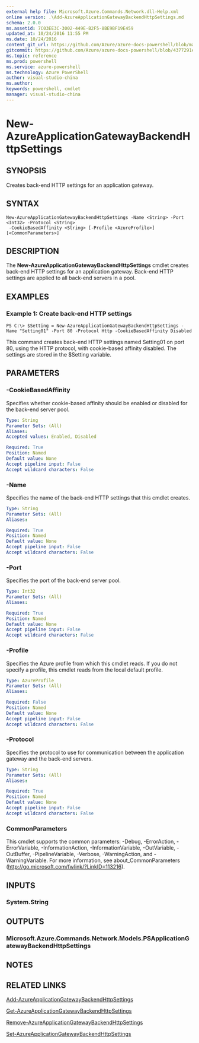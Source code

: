 ```yaml
---
external help file: Microsoft.Azure.Commands.Network.dll-Help.xml
online version: .\Add-AzureApplicationGatewayBackendHttpSettings.md
schema: 2.0.0
ms.assetid: 7C03EE3C-3002-449E-B2F5-8BE9BF19E459
updated_at: 10/24/2016 11:55 PM
ms.date: 10/24/2016
content_git_url: https://github.com/Azure/azure-docs-powershell/blob/master/azureps-cmdlets-docs/ResourceManager/AzureRM.Network/v0.9.8/New-AzureApplicationGatewayBackendHttpSettings.md
gitcommit: https://github.com/Azure/azure-docs-powershell/blob/4377291ee360e58e2c1c5d644155daf6a0279055/azureps-cmdlets-docs/ResourceManager/AzureRM.Network/v0.9.8/New-AzureApplicationGatewayBackendHttpSettings.md
ms.topic: reference
ms.prod: powershell
ms.service: azure-powershell
ms.technology: Azure PowerShell
author: visual-studio-china
ms.author: 
keywords: powershell, cmdlet
manager: visual-studio-china
---
```


# New-AzureApplicationGatewayBackendHttpSettings

## SYNOPSIS
Creates back-end HTTP settings for an application gateway.

## SYNTAX

```
New-AzureApplicationGatewayBackendHttpSettings -Name <String> -Port <Int32> -Protocol <String>
 -CookieBasedAffinity <String> [-Profile <AzureProfile>] [<CommonParameters>]
```

## DESCRIPTION
The **New-AzureApplicationGatewayBackendHttpSettings** cmdlet creates back-end HTTP settings for an application gateway.
Back-end HTTP settings are applied to all back-end servers in a pool.

## EXAMPLES

### Example 1: Create back-end HTTP settings
```
PS C:\> $Setting = New-AzureApplicationGatewayBackendHttpSettings -Name "Setting01" -Port 80 -Protocol Http -CookieBasedAffinity Disabled
```

This command creates back-end HTTP settings named Setting01 on port 80, using the HTTP protocol, with cookie-based affinity disabled.
The settings are stored in the $Setting variable.

## PARAMETERS

### -CookieBasedAffinity
Specifies whether cookie-based affinity should be enabled or disabled for the back-end server pool.

```yaml
Type: String
Parameter Sets: (All)
Aliases: 
Accepted values: Enabled, Disabled

Required: True
Position: Named
Default value: None
Accept pipeline input: False
Accept wildcard characters: False
```

### -Name
Specifies the name of the back-end HTTP settings that this cmdlet creates.

```yaml
Type: String
Parameter Sets: (All)
Aliases: 

Required: True
Position: Named
Default value: None
Accept pipeline input: False
Accept wildcard characters: False
```

### -Port
Specifies the port of the back-end server pool.

```yaml
Type: Int32
Parameter Sets: (All)
Aliases: 

Required: True
Position: Named
Default value: None
Accept pipeline input: False
Accept wildcard characters: False
```

### -Profile
Specifies the Azure profile from which this cmdlet reads.
If you do not specify a profile, this cmdlet reads from the local default profile.

```yaml
Type: AzureProfile
Parameter Sets: (All)
Aliases: 

Required: False
Position: Named
Default value: None
Accept pipeline input: False
Accept wildcard characters: False
```

### -Protocol
Specifies the protocol to use for communication between the application gateway and the back-end servers.

```yaml
Type: String
Parameter Sets: (All)
Aliases: 

Required: True
Position: Named
Default value: None
Accept pipeline input: False
Accept wildcard characters: False
```

### CommonParameters
This cmdlet supports the common parameters: -Debug, -ErrorAction, -ErrorVariable, -InformationAction, -InformationVariable, -OutVariable, -OutBuffer, -PipelineVariable, -Verbose, -WarningAction, and -WarningVariable. For more information, see about_CommonParameters (http://go.microsoft.com/fwlink/?LinkID=113216).

## INPUTS

### System.String

## OUTPUTS

### Microsoft.Azure.Commands.Network.Models.PSApplicationGatewayBackendHttpSettings

## NOTES

## RELATED LINKS

[Add-AzureApplicationGatewayBackendHttpSettings](xref:ResourceManager/AzureRM.Network/v0.9.8/Add-AzureApplicationGatewayBackendHttpSettings.md)

[Get-AzureApplicationGatewayBackendHttpSettings](xref:ResourceManager/AzureRM.Network/v0.9.8/Get-AzureApplicationGatewayBackendHttpSettings.md)

[Remove-AzureApplicationGatewayBackendHttpSettings](xref:ResourceManager/AzureRM.Network/v0.9.8/Remove-AzureApplicationGatewayBackendHttpSettings.md)

[Set-AzureApplicationGatewayBackendHttpSettings](xref:ResourceManager/AzureRM.Network/v0.9.8/Set-AzureApplicationGatewayBackendHttpSettings.md)



